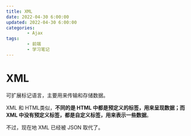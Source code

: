 ```yaml
---
title: XML
date: 2022-04-30 6:00:00
updated: 2022-04-30 6:00:00
categories:
        - Ajax
tags:
        - 前端
        - 学习笔记
---
```


# XML

可扩展标记语言，主要用来传输和存储数据。

XML 和 HTML类似，**不同的是 HTML 中都是预定义的标签，用来呈现数据；而 XML 中没有预定义标签，都是自定义标签，用来表示一些数据**。

不过，现在地 XML 已经被 JSON 取代了。